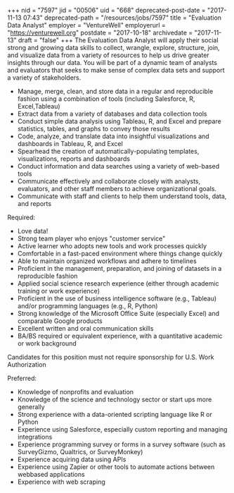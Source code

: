 +++
nid = "7597"
jid = "00506"
uid = "668"
deprecated-post-date = "2017-11-13 07:43"
deprecated-path = "/resources/jobs/7597"
title = "Evaluation Data Analyst"
employer = "VentureWell"
employerurl = "https://venturewell.org"
postdate = "2017-10-18"
archivedate = "2017-11-13"
draft = "false"
+++
The Evaluation Data Analyst will apply their social strong and growing
data skills to collect, wrangle, explore, structure, join, and visualize
data from a variety of resources to help us drive greater insights
through our data. You will be part of a dynamic team of analysts and
evaluators that seeks to make sense of complex data sets and support a
variety of stakeholders.

-   Manage, merge, clean, and store data in a regular and reproducible
    fashion using a combination of tools (including Salesforce, R,
    Excel,Tableau)
-   Extract data from a variety of databases and data collection tools
-   Conduct simple data analysis using Tableau, R, and Excel and prepare
    statistics, tables, and graphs to convey those results
-   Code, analyze, and translate data into insightful visualizations and
    dashboards in Tableau, R, and Excel
-   Spearhead the creation of automatically-populating templates,
    visualizations, reports and dashboards
-   Conduct information and data searches using a variety of web-based
    tools
-   Communicate effectively and collaborate closely with analysts,
    evaluators, and other staff members to achieve organizational goals.
-   Communicate with staff and clients to help them understand tools,
    data, and reports
  
Required:

-   Love data!
-   Strong team player who enjoys "customer service"
-   Active learner who adopts new tools and work processes quickly
-   Comfortable in a fast-paced environment where things change quickly
-   Able to maintain organized workflows and adhere to timelines
-   Proficient in the management, preparation, and joining of datasets
    in a reproducible fashion
-   Applied social science research experience (either through academic
    training or work experience)
-   Proficient in the use of business intelligence software (e.g.,
    Tableau) and/or programming languages (e.g., R, Python)
-   Strong knowledge of the Microsoft Office Suite (especially Excel)
    and comparable Google products
-   Excellent written and oral communication skills
-   BA/BS required or equivalent experience, with a quantitative
    academic or work background

Candidates for this position must not require sponsorship for U.S. Work
Authorization

Preferred:

-   Knowledge of nonprofits and evaluation
-   Knowledge of the science and technology sector or start ups more
    generally
-   Strong experience with a data-oriented scripting language like R or
    Python
-   Experience using Salesforce, especially custom reporting and
    managing integrations
-   Experience programming survey or forms in a survey software (such as
    SurveyGizmo, Qualtrics, or SurveyMonkey)
-   Experience acquiring data using APIs
-   Experience using Zapier or other tools to automate actions between
    webbased applications
-   Experience with web scraping
